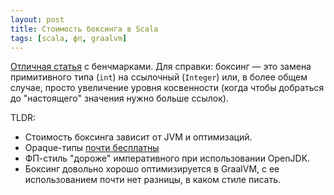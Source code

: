 ```yaml
---
layout: post
title: Стоимость боксинга в Scala
tags: [scala, фп, graalvm]
---
```

[Отличная статья](https://github.com/jarekratajski/costOfBoxingScala) с бенчмарками. Для справки: боксинг — это замена примитивного типа (`int`) на ссылочный (`Integer`) или, в более общем случае, просто увеличение уровня косвенности (когда чтобы добраться до "настоящего" значения нужно больше ссылок).

TLDR:
* Стоимость боксинга зависит от JVM и оптимизаций. 
* Opaque-типы [почти бесплатны](/2022/05/19/value-classes.html)
* ФП-стиль "дороже" императивного при использовании OpenJDK.
* Боксинг довольно хорошо оптимизируется в GraalVM, с ее использованием почти нет разницы, в каком стиле писать.

